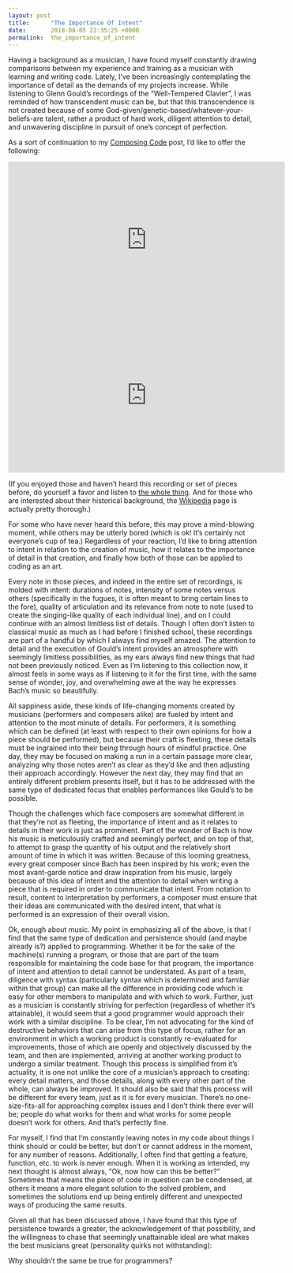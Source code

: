 ```yaml
---
layout: post
title:      "The Importance Of Intent"
date:       2018-08-05 22:35:25 +0000
permalink:  the_importance_of_intent
---
```



Having a background as a musician, I have found myself constantly drawing comparisons between my experience and training as a musician with learning and writing code. Lately, I’ve been increasingly contemplating the importance of detail as the demands of my projects increase. While listening to Glenn Gould’s recordings of the “Well-Tempered Clavier”, I was reminded of how transcendent music can be, but that this transcendence is not created because of some God-given/genetic-based/whatever-your-beliefs-are talent, rather a product of hard work, diligent attention to detail, and unwavering discipline in pursuit of one’s concept of perfection. 

As a sort of continuation to my [Composing Code](https://saurookadook.github.io/composing_code) post, I’d like to offer the following:

<iframe width="560" height="315" src="https://www.youtube.com/embed/HeG9VFBZXcs" frameborder="0" allow="autoplay; encrypted-media" allowfullscreen></iframe>

<iframe width="560" height="315" src="https://www.youtube.com/embed/LL490-13DRc" frameborder="0" allow="autoplay; encrypted-media" allowfullscreen></iframe>


(If you enjoyed those and haven’t heard this recording or set of pieces before, do yourself a favor and listen to [the whole thing](https://www.youtube.com/watch?v=1CVlBSgj0bk&list=PL04JNFT4O0v3U3SS8jN0FJIoCCBqBBTj6). And for those who are interested about their historical background, the [Wikipedia](https://en.wikipedia.org/wiki/The_Well-Tempered_Clavier) page is actually pretty thorough.)

For some who have never heard this before, this may prove a mind-blowing moment, while others may be utterly bored (which is ok! It’s certainly not everyone’s cup of tea.) Regardless of your reaction, I’d like to bring attention to intent in relation to the creation of music, how it relates to the importance of detail in that creation, and finally how both of those can be applied to coding as an art.

Every note in those pieces, and indeed in the entire set of recordings, is molded with intent: durations of notes, intensity of some notes versus others (specifically in the fugues, it is often meant to bring certain lines to the fore), quality of articulation and its relevance from note to note (used to create the singing-like quality of each individual line), and on I could continue with an almost limitless list of details. Though I often don’t listen to classical music as much as I had before I finished school, these recordings are part of a handful by which I always find myself amazed. The attention to detail and the execution of Gould’s intent provides an atmosphere with seemingly limitless possibilities, as my ears always find new things that had not been previously noticed. Even as I’m listening to this collection now, it almost feels in some ways as if listening to it for the first time, with the same sense of wonder, joy, and overwhelming awe at the way he expresses Bach’s music so beautifully.

All sappiness aside, these kinds of life-changing moments created by musicians (performers and composers alike) are fueled by intent and attention to the most minute of details. For performers, it is something which can be defined (at least with respect to their own opinions for how a piece should be performed), but because their craft is fleeting, these details must be ingrained into their being through hours of mindful practice. One day, they may be focused on making a run in a certain passage more clear, analyzing why those notes aren’t as clear as they’d like and then adjusting their approach accordingly. However the next day, they may find that an entirely different problem presents itself, but it has to be addressed with the same type of dedicated focus that enables performances like Gould’s to be possible.

Though the challenges which face composers are somewhat different in that they’re not as fleeting, the importance of intent and as it relates to details in their work is just as prominent. Part of the wonder of Bach is how his music is  meticulously crafted and seemingly perfect, and on top of that, to attempt to grasp the quantity of his output and the relatively short amount of time in which it was written. Because of this looming greatness, every great composer since Bach has been inspired by his work; even the most avant-garde notice and draw inspiration from his music, largely because of this idea of intent and the attention to detail when writing a piece that is required in order to communicate that intent. From notation to result, content to interpretation by performers, a composer must ensure that their ideas are communicated with the desired intent, that what is performed is an expression of their overall vision.

Ok, enough about music. My point in emphasizing all of the above, is that I find that the same type of dedication and persistence should (and maybe already is?) applied to programming. Whether it be for the sake of the machine(s) running a program, or those that are part of the team responsible for maintaining the code base for that program, the importance of intent and attention to detail cannot be understated. As part of a team, diligence with syntax (particularly syntax which is determined and familiar within that group) can make all the difference in providing code which is easy for other members to manipulate and with which to work. Further, just as a musician is constantly striving for perfection (regardless of whether it’s attainable), it would seem that a good programmer would approach their work with a similar discipline. To be clear, I’m not advocating for the kind of destructive behaviors that can arise from this type of focus, rather for an environment in which a working product is constantly re-evaluated for improvements, those of which are openly and objectively discussed by the team, and then are implemented, arriving at another working product to undergo a similar treatment. Though this process is simplified from it’s actuality, it is one not unlike the core of a musician’s approach to creating: every detail matters, and those details, along with every other part of the whole, can always be improved. It should also be said that this process will be different for every team, just as it is for every musician. There’s no one-size-fits-all for approaching complex issues and I don’t think there ever will be; people do what works for them and what works for some people doesn’t work for others. And that’s perfectly fine.

For myself, I find that I’m constantly leaving notes in my code about things I think should or could be better, but don’t or cannot address in the moment, for any number of reasons. Additionally, I often find that getting a feature, function, etc. to work is never enough. When it is working as intended, my next thought is almost always, “Ok, now how can this be better?” Sometimes that means the piece of code in question can be condensed, at others it means a more elegant solution to the solved problem, and sometimes the solutions end up being entirely different and unexpected ways of producing the same results.

Given all that has been discussed above, I have found that this type of persistence towards a greater, the acknowledgement of that possibility, and the willingness to chase that seemingly unattainable ideal are what makes the best musicians great (personality quirks not withstanding): 

Why shouldn’t the same be true for programmers?
